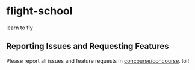 # flight-school
learn to fly

## Reporting Issues and Requesting Features

Please report all issues and feature requests in [concourse/concourse](https://github.com/concourse/concourse/issues).
lol!
